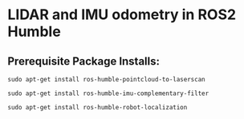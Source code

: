 # LIDAR and IMU odometry in ROS2 Humble

## Prerequisite Package Installs:
```
sudo apt-get install ros-humble-pointcloud-to-laserscan
```
```
sudo apt-get install ros-humble-imu-complementary-filter
```
```
sudo apt-get install ros-humble-robot-localization
```
